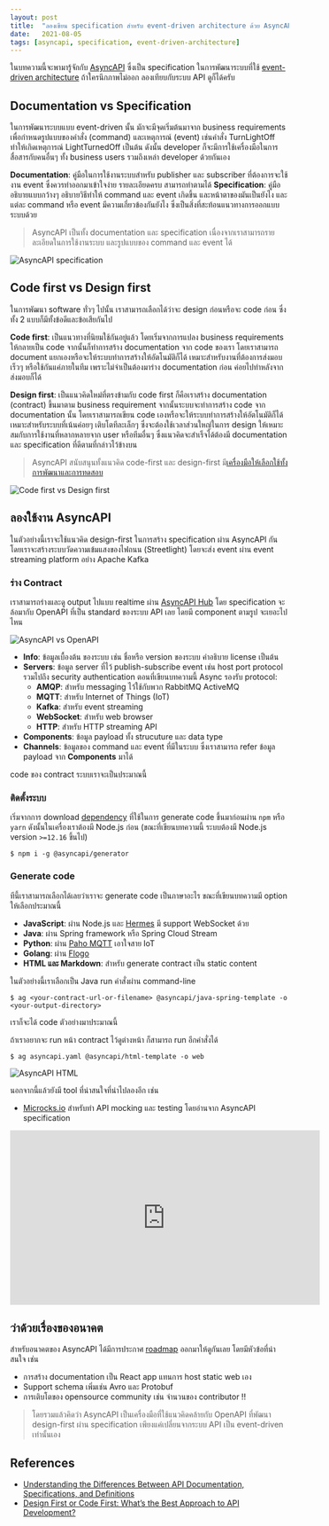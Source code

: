 ```yaml
---
layout: post
title:  "ลองเขียน specification สำหรับ event-driven architecture ด้วย AsyncAPI"
date:   2021-08-05
tags: [asyncapi, specification, event-driven-architecture]
---
```


ในบทความนี้จะพามารู้จักกับ [AsyncAPI](https://www.asyncapi.com/) ซึ่งเป็น specification ในการพัฒนาระบบที่ใช้ [event-driven architecture](https://martinfowler.com/articles/201701-event-driven.html) ถ้าใครนึกภาพไม่ออก ลองเทียบกับระบบ API ดูก็ได้ครับ

## Documentation vs Specification
ในการพัฒนาระบบแบบ event-driven นั้น มักจะมีจุดเริ่มต้นมาจาก business requirements เพื่อกำหนดรูปแบบของคำสั่ง (command) และเหตุการณ์ (event) เช่นคำสั่ง TurnLightOff ทำให้เกิดเหตุการณ์ LightTurnedOff เป็นต้น ดังนั้น developer ก็จะมีการใช้เครื่องมือในการสื่อสารกับคนอื่นๆ ทั้ง business users รวมถึงเหล่า developer ด้วยกันเอง

**Documentation**: คู่มือในการใช้งานระบบสำหรับ publisher และ subscriber ที่ต้องการจะใช้งาน event ซึ่งควรทำออกมาเข้าใจง่าย รายละเอียดครบ สามารถทำตามได้
**Specification**: คู่มืออธิบายแบบกว้างๆ อธิบายวิธีทำให้ command และ event เกิดขึ้น และหน้าตาของมันเป็นยังไง และแต่ละ command หรือ event มีความเกี่ยวข้องกันยังไง ซึ่งเป็นสิ่งที่สะท้อนแนวทางการออกแบบระบบด้วย

> AsyncAPI เป็นทั้ง documentation และ specification เนื่องจากเราสามารถรายละเอียดในการใช้งานระบบ และรูปแบบของ command และ event ได้

![AsyncAPI specification](/assets/2021-08-12-asyncapi-specification.png)

## Code first vs Design first
ในการพัฒนา software ทั่วๆ ไปนั้น เราสามารถเลือกได้ว่าจะ design ก่อนหรือจะ code ก่อน ซึ่งทั้ง 2 แบบก็มีทั้งข้อดีและข้อเสียกันไป

**Code first**: เป็นแนวทางที่นิยมใช้กันอยู่แล้ว โดยเริ่มจากการแปลง business requirements ให้กลายเป็น code จากนั้นก็ทำการสร้าง documentation จาก code ของเรา โดยเราสามารถ document แยกเองหรือจะให้ระบบทำการสร้างให้อัตโนมัติก็ได้ เหมาะสำหรับงานที่ต้องการส่งมอบเร็วๆ หรือใช้กันแค่ภายในทีม เพราะไม่จำเป็นต้องมาร่าง documentation ก่อน ค่อยไปทำหลังจากส่งมอบก็ได้

**Design first**: เป็นแนวคิดใหม่ที่ตรงข้ามกับ code first ก็คือเราสร้าง documentation (contract) ขึ้นมาตาม business requirement จากนั้นระบบจะทำการสร้าง code จาก documentation นั้น โดยเราสามารถเขียน code เองหรือจะให้ระบบทำการสร้างให้อัตโนมัติก็ได้ เหมาะสำหรับระบบที่เน้นค่อยๆ เติบโตทีละเล็กๆ ซึ่งจะต้องใช้เวลาส่วนใหญ่ในการ design ให้เหมาะสมกับการใช้งานที่หลากหลายจาก user หรือทีมอื่นๆ ซึ่งแนวคิดจะสำเร็จได้ต้องมี documentation และ specification ที่ดีตามที่กล่าวไว้ข้างบน

> AsyncAPI สนับสนุนทั้งแนวคิด code-first และ design-first มี[เครื่องมือให้เลือกใช้ทั้งการพัฒนาและการทดสอบ](https://www.asyncapi.com/docs/community/tooling)

![Code first vs Design first](/assets/2021-08-12-code-first-vs-design-first.jpeg)

## ลองใช้งาน AsyncAPI
ในตัวอย่างนี้เราจะใช้แนวคิด design-first ในการสร้าง specification ผ่าน AsyncAPI กัน โดยเราจะสร้างระบบวัดความเข้มแสงของไฟถนน (Streetlight) โดยจะส่ง event ผ่าน event streaming platform อย่าง Apache Kafka

### ร่าง Contract
เราสามารถร่างและดู output ไปแบบ realtime ผ่าน [AsyncAPI Hub](https://hub.asyncapi.io/) โดย specification จะล้อมากับ OpenAPI ที่เป็น standard ของระบบ API เลย โดยมี component ตามรูป จะเยอะไปไหน

![AsyncAPI vs OpenAPI](/assets/2021-08-14-asyncapi-openapi.png)

- **Info**: ข้อมูลเบื้องต้น ของระบบ เช่น ชื่อหรือ version ของระบบ คำอธิบาย license เป็นต้น
- **Servers**: ข้อมูล server ที่ไว้ publish-subscribe event เช่น host port protocol รวมไปถึง security authentication ตอนที่เขียนบทความนี้ Async รองรับ protocol:
  - **AMQP**: สำหรับ messaging ไว้ใช้กับพวก RabbitMQ ActiveMQ
  - **MQTT**: สำหรับ Internet of Things (IoT)
  - **Kafka**: สำหรับ event streaming
  - **WebSocket**: สำหรับ web browser
  - **HTTP**: สำหรับ HTTP streaming API
- **Components**: ข้อมูล payload ทั้ง strucuture และ data type
- **Channels**: ข้อมูลของ command และ event ที่มีในระบบ ซึ่งเราสามารถ refer ข้อมูล payload จาก **Components** มาได้

code ของ contract ระบบเราจะเป็นประมาณนี้

<script src="https://gist.github.com/raksit31667/6d2805f650b9e5d151372038b23519f0.js"></script>

### ติดตั้งระบบ
เริ่มจากการ download [dependency](https://github.com/asyncapi/generator) ที่ใช้ในการ generate code ขึ้นมาก่อนผ่าน `npm` หรือ `yarn` ดังนั้นในเครื่องเราต้องมี Node.js ก่อน (ขณะที่เขียนบทความนี้ ระบบต้องมี Node.js version `>=12.16` ขึ้นไป)

```shell
$ npm i -g @asyncapi/generator
```

### Generate code
ทีนี้เราสามารถเลือกได้เลยว่าเราจะ generate code เป็นภาษาอะไร ขณะที่เขียนบทความมี option ให้เลือกประมาณนี้
- **JavaScript**: ผ่าน Node.js และ [Hermes](https://github.com/facebook/hermes) มี support WebSocket ด้วย
- **Java**: ผ่าน Spring framework หรือ Spring Cloud Stream
- **Python**: ผ่าน [Paho MQTT](https://www.eclipse.org/paho/index.php?page=clients/python/docs/index.php) เอาใจสาย IoT
- **Golang**: ผ่าน [Flogo](http://www.flogo.io/)
- **HTML และ Markdown**: สำหรับ generate contract เป็น static content

ในตัวอย่างนี้เราเลือกเป็น Java run คำสั่งผ่าน command-line

```shell
$ ag <your-contract-url-or-filename> @asyncapi/java-spring-template -o <your-output-directory>
```

เราก็จะได้ code ตัวอย่างมาประมาณนี้

<script src="https://gist.github.com/raksit31667/c4848487ceb3d95766a63a7a0b8240cb.js"></script>

<script src="https://gist.github.com/raksit31667/41fa5c2f5a3a53f2e72c942234f6a915.js"></script>

ถ้าเราอยากจะ run หน้า contract ไว้ดูต่างหน้า ก็สามารถ run อีกคำสั่งได้

```shell
$ ag asyncapi.yaml @asyncapi/html-template -o web
```

![AsyncAPI HTML](/assets/2021-08-14-asyncapi-html.png)

นอกจากนี้แล้วยังมี tool ที่น่าสนใจที่น่าไปลองอีก เช่น

- [Microcks.io](https://microcks.io/) สำหรับทำ API mocking และ testing โดยอ่านจาก AsyncAPI specification

<iframe width="560" height="315" src="https://www.youtube.com/embed/ise7ljoGdEY" title="YouTube video player" frameborder="0" allow="accelerometer; autoplay; clipboard-write; encrypted-media; gyroscope; picture-in-picture" allowfullscreen></iframe>

## ว่าด้วยเรื่องของอนาคต
สำหรับอนาคตของ AsyncAPI ได้มีการประกาศ [roadmap](https://asyncapi.io/roadmap) ออกมาให้ดูกันเลย โดยมีหัวข้อที่น่าสนใจ เช่น
- การสร้าง documentation เป็น React app แทนการ host static web เอง
- Support schema เพิ่มเช่น Avro และ Protobuf
- การเติบโตของ opensource community เช่น จำนวนของ contributor !!

> โดยรวมแล้วคิดว่า AsyncAPI เป็นเครื่องมือที่ใช้แนวคิดคล้ายกับ OpenAPI ที่พัฒนา design-first ผ่าน specification เพียงแค่เปลี่ยนจากระบบ API เป็น event-driven เท่านั้นเอง

## References
- [Understanding the Differences Between API Documentation, Specifications, and Definitions](https://swagger.io/resources/articles/difference-between-api-documentation-specification/)
- [Design First or Code First: What’s the Best Approach to API Development?](https://swagger.io/blog/api-design/design-first-or-code-first-api-development/)